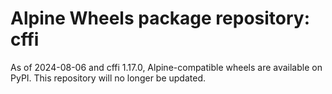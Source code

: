 # Alpine Wheels package repository: cffi

As of 2024-08-06 and cffi 1.17.0, Alpine-compatible wheels are available on PyPI. This repository will no longer be updated.
